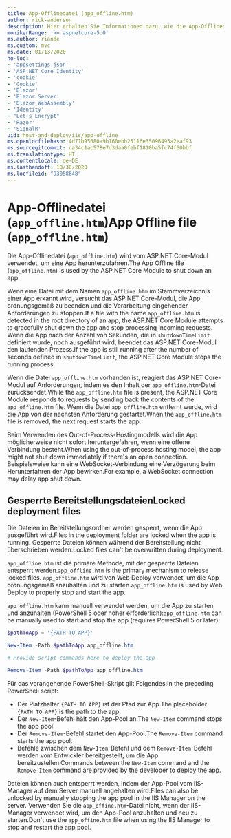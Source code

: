 ```yaml
---
title: App-Offlinedatei (app_offline.htm)
author: rick-anderson
description: Hier erhalten Sie Informationen dazu, wie die App-Offlinedatei (`app_offline.htm`) mit dem ASP.NET Core-Modul verwendet werden kann.
monikerRange: '>= aspnetcore-5.0'
ms.author: riande
ms.custom: mvc
ms.date: 01/13/2020
no-loc:
- 'appsettings.json'
- 'ASP.NET Core Identity'
- 'cookie'
- 'Cookie'
- 'Blazor'
- 'Blazor Server'
- 'Blazor WebAssembly'
- 'Identity'
- "Let's Encrypt"
- 'Razor'
- 'SignalR'
uid: host-and-deploy/iis/app-offline
ms.openlocfilehash: 4d71b95680a9b160ebb25116e35096495a2eaf93
ms.sourcegitcommit: ca34c1ac578e7d3daa0febf1810ba5fc74f60bbf
ms.translationtype: HT
ms.contentlocale: de-DE
ms.lasthandoff: 10/30/2020
ms.locfileid: "93058648"
---
```

# <a name="app-offline-file-app_offlinehtm"></a><span data-ttu-id="df354-103">App-Offlinedatei (`app_offline.htm`)</span><span class="sxs-lookup"><span data-stu-id="df354-103">App Offline file (`app_offline.htm`)</span></span>

<span data-ttu-id="df354-104">Die App-Offlinedatei (`app_offline.htm`) wird vom ASP.NET Core-Modul verwendet, um eine App herunterzufahren.</span><span class="sxs-lookup"><span data-stu-id="df354-104">The App Offline file (`app_offline.htm`) is used by the ASP.NET Core Module to shut down an app.</span></span>

<span data-ttu-id="df354-105">Wenn eine Datei mit dem Namen `app_offline.htm` im Stammverzeichnis einer App erkannt wird, versucht das ASP.NET Core-Modul, die App ordnungsgemäß zu beenden und die Verarbeitung eingehender Anforderungen zu stoppen.</span><span class="sxs-lookup"><span data-stu-id="df354-105">If a file with the name `app_offline.htm` is detected in the root directory of an app, the ASP.NET Core Module attempts to gracefully shut down the app and stop processing incoming requests.</span></span> <span data-ttu-id="df354-106">Wenn die App nach der Anzahl von Sekunden, die in `shutdownTimeLimit` definiert wurde, noch ausgeführt wird, beendet das ASP.NET Core-Modul den laufenden Prozess.</span><span class="sxs-lookup"><span data-stu-id="df354-106">If the app is still running after the number of seconds defined in `shutdownTimeLimit`, the ASP.NET Core Module stops the running process.</span></span>

<span data-ttu-id="df354-107">Wenn die Datei `app_offline.htm` vorhanden ist, reagiert das ASP.NET Core-Modul auf Anforderungen, indem es den Inhalt der `app_offline.htm`-Datei zurücksendet.</span><span class="sxs-lookup"><span data-stu-id="df354-107">While the `app_offline.htm` file is present, the ASP.NET Core Module responds to requests by sending back the contents of the `app_offline.htm` file.</span></span> <span data-ttu-id="df354-108">Wenn die Datei `app_offline.htm` entfernt wurde, wird die App von der nächsten Anforderung gestartet.</span><span class="sxs-lookup"><span data-stu-id="df354-108">When the `app_offline.htm` file is removed, the next request starts the app.</span></span>

<span data-ttu-id="df354-109">Beim Verwenden des Out-of-Process-Hostingmodells wird die App möglicherweise nicht sofort heruntergefahren, wenn eine offene Verbindung besteht.</span><span class="sxs-lookup"><span data-stu-id="df354-109">When using the out-of-process hosting model, the app might not shut down immediately if there's an open connection.</span></span> <span data-ttu-id="df354-110">Beispielsweise kann eine WebSocket-Verbindung eine Verzögerung beim Herunterfahren der App bewirken.</span><span class="sxs-lookup"><span data-stu-id="df354-110">For example, a WebSocket connection may delay app shut down.</span></span>

## <a name="locked-deployment-files"></a><span data-ttu-id="df354-111">Gesperrte Bereitstellungsdateien</span><span class="sxs-lookup"><span data-stu-id="df354-111">Locked deployment files</span></span>

<span data-ttu-id="df354-112">Die Dateien im Bereitstellungsordner werden gesperrt, wenn die App ausgeführt wird.</span><span class="sxs-lookup"><span data-stu-id="df354-112">Files in the deployment folder are locked when the app is running.</span></span> <span data-ttu-id="df354-113">Gesperrte Dateien können während der Bereitstellung nicht überschrieben werden.</span><span class="sxs-lookup"><span data-stu-id="df354-113">Locked files can't be overwritten during deployment.</span></span>

<span data-ttu-id="df354-114">`app_offline.htm` ist die primäre Methode, mit der gesperrte Dateien entsperrt werden.</span><span class="sxs-lookup"><span data-stu-id="df354-114">`app_offline.htm` is the primary mechanism to release locked files.</span></span> <span data-ttu-id="df354-115">`app_offline.htm` wird von Web Deploy verwendet, um die App ordnungsgemäß anzuhalten und zu starten.</span><span class="sxs-lookup"><span data-stu-id="df354-115">`app_offline.htm` is used by Web Deploy to properly stop and start the app.</span></span>

<span data-ttu-id="df354-116">`app_offline.htm` kann manuell verwendet werden, um die App zu starten und anzuhalten (PowerShell 5 oder höher erforderlich):</span><span class="sxs-lookup"><span data-stu-id="df354-116">`app_offline.htm` can be manually used to start and stop the app (requires PowerShell 5 or later):</span></span>

```powershell
$pathToApp = '{PATH TO APP}'

New-Item -Path $pathToApp app_offline.htm

# Provide script commands here to deploy the app

Remove-Item -Path $pathToApp app_offline.htm
```

<span data-ttu-id="df354-117">Für das vorangehende PowerShell-Skript gilt Folgendes:</span><span class="sxs-lookup"><span data-stu-id="df354-117">In the preceding PowerShell script:</span></span>

* <span data-ttu-id="df354-118">Der Platzhalter `{PATH TO APP}` ist der Pfad zur App.</span><span class="sxs-lookup"><span data-stu-id="df354-118">The placeholder `{PATH TO APP}` is the path to the app.</span></span>
* <span data-ttu-id="df354-119">Der `New-Item`-Befehl hält den App-Pool an.</span><span class="sxs-lookup"><span data-stu-id="df354-119">The `New-Item` command stops the app pool.</span></span>
* <span data-ttu-id="df354-120">Der `Remove-Item`-Befehl startet den App-Pool.</span><span class="sxs-lookup"><span data-stu-id="df354-120">The `Remove-Item` command starts the app pool.</span></span>
* <span data-ttu-id="df354-121">Befehle zwischen dem `New-Item`-Befehl und dem `Remove-Item`-Befehl werden vom Entwickler bereitgestellt, um die App bereitzustellen.</span><span class="sxs-lookup"><span data-stu-id="df354-121">Commands between the `New-Item` command and the `Remove-Item` command are provided by the developer to deploy the app.</span></span>

<span data-ttu-id="df354-122">Dateien können auch entsperrt werden, indem der App-Pool vom IIS-Manager auf dem Server manuell angehalten wird.</span><span class="sxs-lookup"><span data-stu-id="df354-122">Files can also be unlocked by manually stopping the app pool in the IIS Manager on the server.</span></span> <span data-ttu-id="df354-123">Verwenden Sie die `app_offine.htm`-Datei nicht, wenn der IIS-Manager verwendet wird, um den App-Pool anzuhalten und neu zu starten.</span><span class="sxs-lookup"><span data-stu-id="df354-123">Don't use the `app_offine.htm` file when using the IIS Manager to stop and restart the app pool.</span></span>
